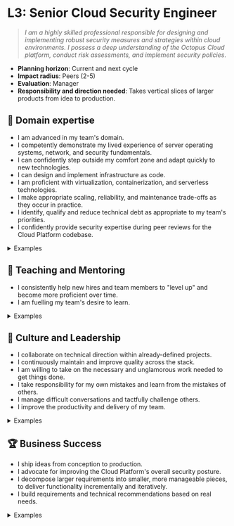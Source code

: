 # L3: Senior Cloud Security Engineer

> _I am a highly skilled professional responsible for designing and implementing robust security measures and strategies within cloud environments. I possess a deep understanding of the Octopus Cloud platform, conduct risk assessments, and implement security policies_.

- **Planning horizon**: Current and next cycle
- **Impact radius**: Peers (2-5)
- **Evaluation**: Manager
- **Responsibility and direction needed**: Takes vertical slices of larger products from idea to production.

## 🦉 Domain expertise

- I am advanced in my team's domain.
- I competently demonstrate my lived experience of server operating systems, network, and security fundamentals.
- I can confidently step outside my comfort zone and adapt quickly to new technologies.
- I can design and implement infrastructure as code.
- I am proficient with virtualization, containerization, and serverless technologies.
- I make appropriate scaling, reliability, and maintenance trade-offs as they occur in practice.
- I identify, qualify and reduce technical debt as appropriate to my team's priorities.
- I confidently provide security expertise during peer reviews for the Cloud Platform codebase.

<details>
<summary>Examples</summary>

- I led a small improvement project for Octopus Cloud from pitch to production, collaborating with my team.
- I made pragmatic decisions to ship a product. I engaged stakeholders and kept them informed.
- People asked me for my opinion when making technical decisions because I had a proven track record of making wise choices.
- I guided my team's decision-making around operational concerns, making appropriate risk trade-offs to balance delivery and quality.
- I reviewed a PR that fixes a vulnerability in the Cloud Platform.

</details>

## 🌱 Teaching and Mentoring

- I consistently help new hires and team members to "level up" and become more proficient over time.
- I am fuelling my team's desire to learn.

<details>
<summary>Examples</summary>

- I saw an opportunity to train others on an aspect of the Cloud Platform, and I followed through to provide a knowledge-sharing session.
- I used code reviews as an opportunity to teach and showed others alternate, cleaner ways to implement functionality in an ego-less manner.
- I ran a knowledge-sharing session.
- I mentored a team member and they went on to achieve something they couldn't have before.
- I shared useful videos/blogs/papers that led to some action.

</details>

## 🧭 Culture and Leadership

- I collaborate on technical direction within already-defined projects.
- I continuously maintain and improve quality across the stack.
- I am willing to take on the necessary and unglamorous work needed to get things done.
- I take responsibility for my own mistakes and learn from the mistakes of others.
- I manage difficult conversations and tactfully challenge others.
- I improve the productivity and delivery of my team.

<details>
<summary>Examples</summary>

- I took on a significant share of unplanned work and other "housekeeping" tasks.
- I spotted a contentious issue that could have gone badly and facilitated everyone toward a decision that resolved the situation.
- I recognised a problem early and fixed it.
- I wrote a clear and concise proposal that persuaded the team to act on my idea.

</details>

## 🏆 Business Success

- I ship ideas from conception to production.
- I advocate for improving the Cloud Platform's overall security posture.
- I decompose larger requirements into smaller, more manageable pieces, to deliver functionality incrementally and iteratively.
- I build requirements and technical recommendations based on real needs.

<details>
<summary>Examples</summary>

- I sought input from others outside of my team when planning a change with significant impact, and acted on that feedback.
- I helped unblock the delivery pipeline to make sure we could verify the expected behaviour of the changes we made to production.
- I analyzed metrics to make technical and scope decisions during project planning.
- I defined and led a shaped pitch or RFC from idea to production and ensured that it met security requirements.

</details>
